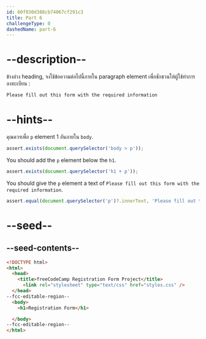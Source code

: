 ```yaml
---
id: 60f030d388cb74067cf291c3
title: Part 6
challengeType: 0
dashedName: part-6
---
```


# --description--

ข้างล่าง heading, จงใช้ข้อความต่อไปนี้ภายใน paragraph element เพื่อชักชวนให้ผู้ใช้ทำการลงทะเบียน :

```md
Please fill out this form with the required information
```

# --hints--

คุณควรเพื่อ `p` element 1 อันภายใน `body`.

```js
assert.exists(document.querySelector('body > p'));
```

You should add the `p` element below the `h1`.

```js
assert.exists(document.querySelector('h1 + p'));
```

You should give the `p` element a text of `Please fill out this form with the required information`.

```js
assert.equal(document.querySelector('p')?.innerText, 'Please fill out this form with the required information');
```

# --seed--

## --seed-contents--

```html
<!DOCTYPE html>
<html>
  <head>
    <title>freeCodeCamp Registration Form Project</title>
	  <link rel="stylesheet" type="text/css" href="styles.css" />
  </head>
--fcc-editable-region--
  <body>
    <h1>Registration Form</h1>

  </body>
--fcc-editable-region--
</html>
```
